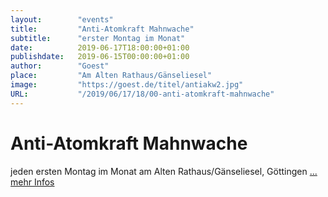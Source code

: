 ```yaml
---
layout:        "events"
title:         "Anti-Atomkraft Mahnwache"
subtitle:      "erster Montag im Monat"
date:          2019-06-17T18:00:00+01:00
publishdate:   2019-06-15T00:00:00+01:00
author:        "Goest"
place:         "Am Alten Rathaus/Gänseliesel"
image:         "https://goest.de/titel/antiakw2.jpg"
URL:           "/2019/06/17/18/00-anti-atomkraft-mahnwache"
---
```





Anti-Atomkraft Mahnwache
====================

jeden ersten Montag im Monat am Alten Rathaus/Gänseliesel, Göttingen [... mehr Infos](https://goest.de/anti-akw.htm)
